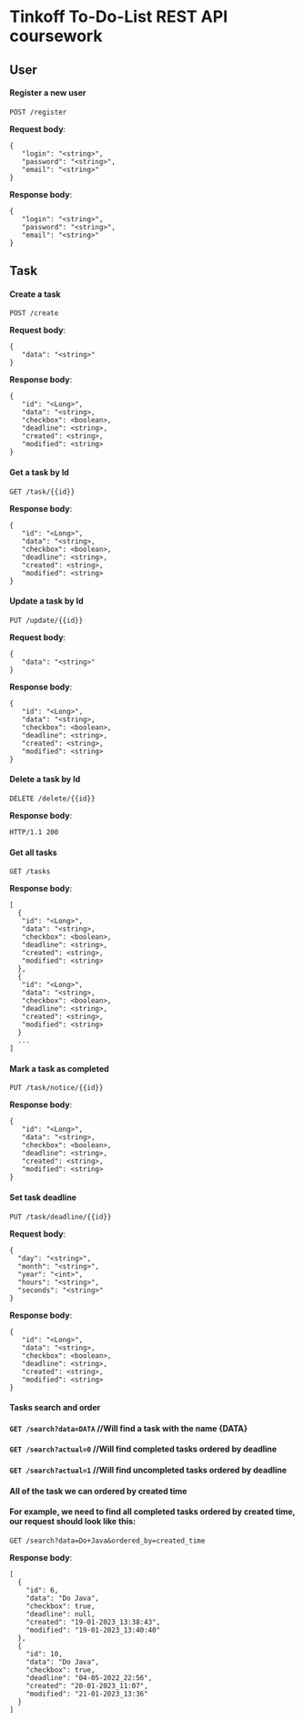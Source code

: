 # Tinkoff To-Do-List REST API coursework

## User

#### Register a new user

`POST /register`

__Request body__:
```
{
   "login": "<string>",
   "password": "<string>",
   "email": "<string>"
}
```

__Response body__:
```
{
   "login": "<string>",
   "password": "<string>",
   "email": "<string>"
}
```

## Task

#### Create a task

`POST /create`

__Request body__:
```
{
   "data": "<string>"
}
```

__Response body__:
```
{
   "id": "<Long>",
   "data": "<string>,
   "checkbox": <boolean>,
   "deadline": <string>,
   "created": <string>,
   "modified": <string>
}
```

#### Get a task by Id

`GET /task/{{id}}`

__Response body__:
```
{
   "id": "<Long>",
   "data": "<string>,
   "checkbox": <boolean>,
   "deadline": <string>,
   "created": <string>,
   "modified": <string>
}
```

#### Update a task by Id

`PUT /update/{{id}}`

__Request body__:
```
{
   "data": "<string>"
}
```

__Response body__:
```
{
   "id": "<Long>",
   "data": "<string>,
   "checkbox": <boolean>,
   "deadline": <string>,
   "created": <string>,
   "modified": <string>
}
```

#### Delete a task by Id

`DELETE /delete/{{id}}`

__Response body__:
```
HTTP/1.1 200 
```

#### Get all tasks

`GET /tasks`

__Response body__:
```
[
  {
   "id": "<Long>",
   "data": "<string>,
   "checkbox": <boolean>,
   "deadline": <string>,
   "created": <string>,
   "modified": <string>
  },
  {
   "id": "<Long>",
   "data": "<string>,
   "checkbox": <boolean>,
   "deadline": <string>,
   "created": <string>,
   "modified": <string>
  }
  ...
]
```

#### Mark a task as completed

`PUT /task/notice/{{id}}`

__Response body__:
```
{
   "id": "<Long>",
   "data": "<string>,
   "checkbox": <boolean>,
   "deadline": <string>,
   "created": <string>,
   "modified": <string>
}
```
#### Set task deadline

`PUT /task/deadline/{{id}}`

__Request body__:
```
{
  "day": "<string>",
  "month": "<string>",
  "year": "<int>",
  "hours": "<string>",
  "seconds": "<string>"
}
```

__Response body__:
```
{
   "id": "<Long>",
   "data": "<string>,
   "checkbox": <boolean>,
   "deadline": <string>,
   "created": <string>,
   "modified": <string>
}
```

#### Tasks search and order

#### `GET /search?data=DATA`   //Will find a task with the name {DATA}
#### `GET /search?actual=0`    //Will find completed tasks ordered by deadline 
#### `GET /search?actual=1`    //Will find uncompleted tasks ordered by deadline

#### All of the task we can ordered by created time
#### For example, we need to find all completed tasks ordered by created time, our request should look like this:
`GET /search?data=Do+Java&ordered_by=created_time`

__Response body__:
```
[
  {
    "id": 6,
    "data": "Do Java",
    "checkbox": true,
    "deadline": null,
    "created": "19-01-2023_13:38:43",
    "modified": "19-01-2023_13:40:40"
  },
  {
    "id": 10,
    "data": "Do Java",
    "checkbox": true,
    "deadline": "04-05-2022_22:56",
    "created": "20-01-2023_11:07",
    "modified": "21-01-2023_13:36"
  }
]
```





